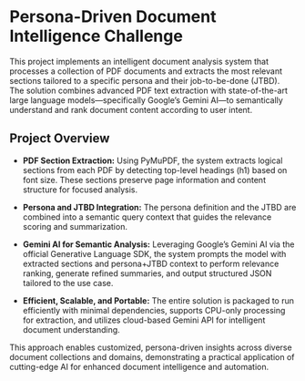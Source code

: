 # Persona-Driven Document Intelligence Challenge

This project implements an intelligent document analysis system that processes a collection of PDF documents and extracts the most relevant sections tailored to a specific persona and their job-to-be-done (JTBD). The solution combines advanced PDF text extraction with state-of-the-art large language models—specifically Google’s Gemini AI—to semantically understand and rank document content according to user intent.

## Project Overview

- **PDF Section Extraction:** Using PyMuPDF, the system extracts logical sections from each PDF by detecting top-level headings (h1) based on font size. These sections preserve page information and content structure for focused analysis.

- **Persona and JTBD Integration:** The persona definition and the JTBD are combined into a semantic query context that guides the relevance scoring and summarization.

- **Gemini AI for Semantic Analysis:** Leveraging Google’s Gemini AI via the official Generative Language SDK, the system prompts the model with extracted sections and persona+JTBD context to perform relevance ranking, generate refined summaries, and output structured JSON tailored to the use case.

- **Efficient, Scalable, and Portable:** The entire solution is packaged to run efficiently with minimal dependencies, supports CPU-only processing for extraction, and utilizes cloud-based Gemini API for intelligent document understanding.

This approach enables customized, persona-driven insights across diverse document collections and domains, demonstrating a practical application of cutting-edge AI for enhanced document intelligence and automation.

